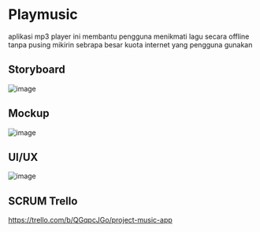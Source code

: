 # Playmusic
aplikasi mp3 player ini membantu pengguna menikmati lagu secara offline tanpa pusing mikirin sebrapa besar kuota internet yang pengguna gunakan

## Storyboard
![image](https://github.com/user-attachments/assets/0e8ebdb7-29dc-44d1-b9a8-ca32d86218cc)
## Mockup
![image](https://github.com/user-attachments/assets/27671f74-a801-4042-8160-d7f47572fd12)
## UI/UX
![image](https://github.com/user-attachments/assets/f911ee35-b171-415e-8f4c-cabde6788082)

## SCRUM Trello
https://trello.com/b/QGqpcJGo/project-music-app
